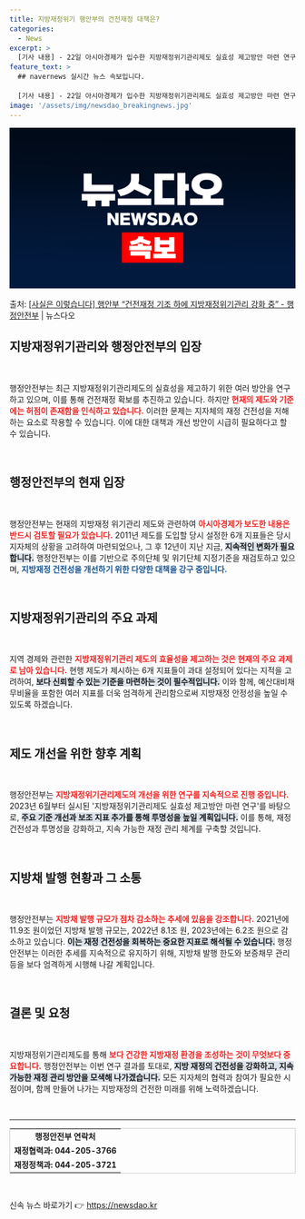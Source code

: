 ```yaml
---
title: 지방재정위기 행안부의 건전재정 대책은?
categories:
  - News
excerpt: >
  [기사 내용] - 22일 아시아경제가 입수한 지방재정위기관리제도 실효성 제고방안 마련 연구 보고서에 따르면 …
feature_text: >
  ## navernews 실시간 뉴스 속보입니다.

  [기사 내용] - 22일 아시아경제가 입수한 지방재정위기관리제도 실효성 제고방안 마련 연구 보고서에 따르면 …
image: '/assets/img/newsdao_breakingnews.jpg'
---
```


![뉴스다오 속보](/assets/img/newsdao_breakingnews.jpg)

<p>출처: <a href="https://newsdao.kr/2630" rel="dofollow">[사실은 이렇습니다] 행안부 “건전재정 기조 하에 지방재정위기관리 강화 중” - 행정안전부</a> | 뉴스다오</p>

<h2 data-ke-size="size26">지방재정위기관리와 행정안전부의 입장</h2>

<p data-ke-size="size16">&nbsp;</p>

행정안전부는 최근 지방재정위기관리제도의 실효성을 제고하기 위한 여러 방안을 연구하고 있으며, 이를 통해 건전재정 확보를 추진하고 있습니다. 하지만 <b><span style="color: #ee2323;">현재의 제도와 기준에는 허점이 존재함을 인식하고 있습니다.</span></b> 이러한 문제는 지자체의 재정 건전성을 저해하는 요소로 작용할 수 있습니다. 이에 대한 대책과 개선 방안이 시급히 필요하다고 할 수 있습니다. 

<p data-ke-size="size16">&nbsp;</p>

<h2 data-ke-size="size26">행정안전부의 현재 입장</h2>

<p data-ke-size="size16">&nbsp;</p>

행정안전부는 현재의 지방재정 위기관리 제도와 관련하여 <b><span style="color: #ee2323;">아시아경제가 보도한 내용은 반드시 검토할 필요가 있습니다.</span></b> 2011년 제도를 도입할 당시 설정한 6개 지표들은 당시 지자체의 상황을 고려하여 마련되었으나, 그 후 12년이 지난 지금, <b><span style="background-color: #21538527;">지속적인 변화가 필요합니다.</span></b> 행정안전부는 이를 기반으로 주의단체 및 위기단체 지정기준을 재검토하고 있으며, <b><span style="color: #1a5490;">지방재정 건전성을 개선하기 위한 다양한 대책을 강구 중입니다.</span></b>

<p data-ke-size="size16">&nbsp;</p>

<h2 data-ke-size="size26">지방재정위기관리의 주요 과제</h2>

<p data-ke-size="size16">&nbsp;</p>

지역 경제와 관련한 <b><span style="color: #ee2323;">지방재정위기관리 제도의 효율성을 제고하는 것은 현재의 주요 과제로 남아 있습니다.</span></b> 현행 제도가 제시하는 6개 지표들이 과대 설정되어 있다는 지적을 고려하여, <b><span style="background-color: #21538527;">보다 신뢰할 수 있는 기준을 마련하는 것이 필수적입니다.</span></b> 이와 함께, 예산대비채무비율을 포함한 여러 지표를 더욱 엄격하게 관리함으로써 지방재정 안정성을 높일 수 있도록 하겠습니다.

<p data-ke-size="size16">&nbsp;</p>

<h2 data-ke-size="size26">제도 개선을 위한 향후 계획</h2>

<p data-ke-size="size16">&nbsp;</p>

행정안전부는 <b><span style="color: #ee2323;">지방재정위기관리제도의 개선을 위한 연구를 지속적으로 진행 중입니다.</span></b> 2023년 6월부터 실시된 '지방재정위기관리제도 실효성 제고방안 마련 연구'를 바탕으로, <b><span style="background-color: #21538527;">주요 기준 개선과 보조 지표 추가를 통해 투명성을 높일 계획입니다.</span></b> 이를 통해, 재정 건전성과 투명성을 강화하고, 지속 가능한 재정 관리 체계를 구축할 것입니다. 

<p data-ke-size="size16">&nbsp;</p>

<h2 data-ke-size="size26">지방채 발행 현황과 그 소통</h2>

<p data-ke-size="size16">&nbsp;</p>

행정안전부는 <b><span style="color: #ee2323;">지방채 발행 규모가 점차 감소하는 추세에 있음을 강조합니다.</span></b> 2021년에 11.9조 원이었던 지방채 발행 규모는, 2022년 8.1조 원, 2023년에는 6.2조 원으로 감소하고 있습니다. <b><span style="background-color: #21538527;">이는 재정 건전성을 회복하는 중요한 지표로 해석될 수 있습니다.</span></b> 행정안전부는 이러한 추세를 지속적으로 유지하기 위해, 지방채 발행 한도와 보증채무 관리 등을 보다 엄격하게 시행해 나갈 계획입니다. 

<p data-ke-size="size16">&nbsp;</p>

<h2 data-ke-size="size26">결론 및 요청</h2>

<p data-ke-size="size16">&nbsp;</p>

지방재정위기관리제도를 통해 <b><span style="color: #ee2323;">보다 건강한 지방재정 환경을 조성하는 것이 무엇보다 중요합니다.</span></b> 행정안전부는 이번 연구 결과를 토대로, <b><span style="background-color: #21538527;">지방 재정의 건전성을 강화하고, 지속 가능한 재정 관리 방안을 모색해 나가겠습니다.</span></b> 모든 지자체의 협력과 참여가 필요한 시점이며, 함께 만들어 나가는 지방재정의 건전한 미래를 위해 노력하겠습니다. 

<p data-ke-size="size16">&nbsp;</p>

<hr>

<table style="width: 100%; border-collapse: collapse; border: 1px solid #ccc;">
    <tbody>
        <tr>
            <td style="text-align: center; height: 17px;"><b>행정안전부 연락처</b></td>
        </tr>
        <tr>
            <td style="text-align: center; height: 17px;"><b>재정협력과: 044-205-3766</b></td>
        </tr>
        <tr>
            <td style="text-align: center; height: 17px;"><b>재정정책과: 044-205-3721</b></td>
        </tr>
    </tbody>
</table>

<p data-ke-size="size16">&nbsp;</p> 

신속 뉴스 바로가기 👉 <a href="https://newsdao.kr" rel="dofollow">https://newsdao.kr</a>


